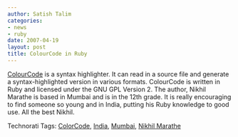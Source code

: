 ```yaml
---
author: Satish Talim
categories:
- news
- ruby
date: 2007-04-19
layout: post
title: ColourCode in Ruby
---
```


[ColourCode](http://22bits.exofire.net/browse/code/colourcode) is a
syntax highlighter. It can read in a source file and generate a
syntax-highlighted version in various formats. ColourCode is written in
Ruby and licensed under the GNU GPL Version 2. The author, Nikhil
Marathe is based in Mumbai and is in the 12th grade. It is really
encouraging to find someone so young and in India, putting his Ruby
knowledge to good use. All the best Nikhil.

Technorati Tags: [ColorCode](http://technorati.com/tag/ColorCode),
[India](http://technorati.com/tag/India),
[Mumbai](http://technorati.com/tag/Mumbai), [Nikhil
Marathe](http://technorati.com/tag/Nikhil+Marathe)

